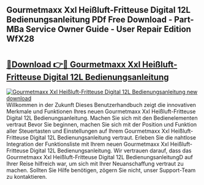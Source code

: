 ## Gourmetmaxx Xxl Heißluft-Fritteuse Digital 12L Bedienungsanleitung PDf Free Download - Part-MBa Service Owner Guide - User Repair Edition WfX28

# <h2><a href="http://df4p0kb.blite.top/?on=Gourmetmaxx+Xxl+Hei%c3%9fluft-Fritteuse+Digital+12L+Bedienungsanleitung">🔗Download 👉🔴 Gourmetmaxx Xxl Heißluft-Fritteuse Digital 12L Bedienungsanleitung</a></h2>

[![Gourmetmaxx Xxl Heißluft-Fritteuse Digital 12L Bedienungsanleitung new download](https://i.imgur.com/lujVjoI.png)](http://df4p0kb.blite.top/?on=Gourmetmaxx+Xxl+Hei%c3%9fluft-Fritteuse+Digital+12L+Bedienungsanleitung)
Willkommen in der Zukunft Dieses Benutzerhandbuch zeigt die innovativen Merkmale und Funktionen Ihres neuen Gourmetmaxx Xxl Heißluft-Fritteuse Digital 12L Bedienungsanleitung. Machen Sie sich mit den Bedienelementen vertraut Bevor Sie beginnen, machen Sie sich mit der Position und Funktion aller Steuertasten und Einstellungen auf Ihrem Gourmetmaxx Xxl Heißluft-Fritteuse Digital 12L Bedienungsanleitung vertraut. Erleben Sie die nahtlose Integration der Funktionsliste mit Ihrem neuen Gourmetmaxx Xxl Heißluft-Fritteuse Digital 12L Bedienungsanleitung. Wir vertrauen darauf, dass das Gourmetmaxx Xxl Heißluft-Fritteuse Digital 12L BedienungsanleitungD auf Ihrer Reise hilfreich war, um sich mit Ihrer Neuanschaffung vertraut zu machen. Sollten Sie Hilfe benötigen, zögern Sie nicht, unser Support-Team zu kontaktieren.
